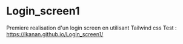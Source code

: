 # Login_screen1
Premiere realisation d'un login screen en utilisant Tailwind css
Test : https://lkanan.github.io/Login_screen1/
